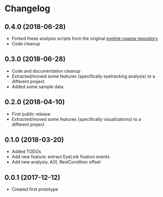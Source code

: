# Changelog

## 0.4.0 (2018-06-28)

* Forked these analysis scripts from the original [eyelink-ogama repository](https://github.com/peitek/eyelink-ogama-connector)
* Code cleanup

## 0.3.0 (2018-06-28)

* Code and documentation cleanup
* Extracted/moved some features (specifically eyetracking analysis) to a different project
* Added some sample data

## 0.2.0 (2018-04-10)

* First public release
* Extracted/moved some features (specifically visualizations) to a different project

## 0.1.0 (2018-03-20)

* Added TODOs
* Add new feature: extract EyeLink fixation events
* Add new analysis: AOI, RestCondition offset

## 0.0.1 (2017-12-12)

- Created first prototype